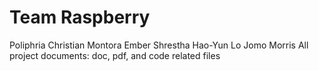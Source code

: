 # Team  Raspberry
Poliphria
Christian Montora
Ember Shrestha
Hao-Yun Lo
Jomo Morris 
 All project  documents:  doc,  pdf, and  code related  files
